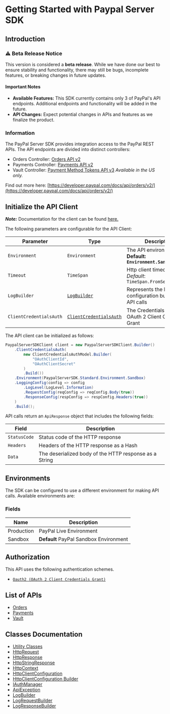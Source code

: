 
# Getting Started with Paypal Server SDK

## Introduction

### ⚠️ Beta Release Notice

This version is considered a **beta release**. While we have done our best to ensure stability and functionality, there may still be bugs, incomplete features, or breaking changes in future updates.

#### Important Notes

- **Available Features:** This SDK currently contains only 3 of PayPal's API endpoints. Additional endpoints and functionality will be added in the future.
- **API Changes:** Expect potential changes in APIs and features as we finalize the product.

### Information

The PayPal Server SDK provides integration access to the PayPal REST APIs. The API endpoints are divided into distinct controllers:

- Orders Controller: <a href="https://developer.paypal.com/docs/api/orders/v2/">Orders API v2</a>
- Payments Controller: <a href="https://developer.paypal.com/docs/api/payments/v2/">Payments API v2</a>
- Vault Controller: <a href="https://developer.paypal.com/docs/api/payment-tokens/v3/">Payment Method Tokens API v3</a> *Available in the US only.*

Find out more here: [https://developer.paypal.com/docs/api/orders/v2/](https://developer.paypal.com/docs/api/orders/v2/)

## Initialize the API Client

**_Note:_** Documentation for the client can be found [here.](https://www.github.com/paypal/PayPal-Dotnet-Server-SDK/tree/0.5.2/doc/client.md)

The following parameters are configurable for the API Client:

| Parameter | Type | Description |
|  --- | --- | --- |
| `Environment` | `Environment` | The API environment. <br> **Default: `Environment.Sandbox`** |
| `Timeout` | `TimeSpan` | Http client timeout.<br>*Default*: `TimeSpan.FromSeconds(100)` |
| `LogBuilder` | [`LogBuilder`](https://www.github.com/paypal/PayPal-Dotnet-Server-SDK/tree/0.5.2/doc/log-builder.md) | Represents the logging configuration builder for API calls |
| `ClientCredentialsAuth` | [`ClientCredentialsAuth`](https://www.github.com/paypal/PayPal-Dotnet-Server-SDK/tree/0.5.2/doc/auth/oauth-2-client-credentials-grant.md) | The Credentials Setter for OAuth 2 Client Credentials Grant |

The API client can be initialized as follows:

```csharp
PaypalServerSDKClient client = new PaypalServerSDKClient.Builder()
    .ClientCredentialsAuth(
        new ClientCredentialsAuthModel.Builder(
            "OAuthClientId",
            "OAuthClientSecret"
        )
        .Build())
    .Environment(PaypalServerSDK.Standard.Environment.Sandbox)
    .LoggingConfig(config => config
        .LogLevel(LogLevel.Information)
        .RequestConfig(reqConfig => reqConfig.Body(true))
        .ResponseConfig(respConfig => respConfig.Headers(true))
    )
    .Build();
```

API calls return an `ApiResponse` object that includes the following fields:

| Field | Description |
|  --- | --- |
| `StatusCode` | Status code of the HTTP response |
| `Headers` | Headers of the HTTP response as a Hash |
| `Data` | The deserialized body of the HTTP response as a String |

## Environments

The SDK can be configured to use a different environment for making API calls. Available environments are:

### Fields

| Name | Description |
|  --- | --- |
| Production | PayPal Live Environment |
| Sandbox | **Default** PayPal Sandbox Environment |

## Authorization

This API uses the following authentication schemes.

* [`Oauth2 (OAuth 2 Client Credentials Grant)`](https://www.github.com/paypal/PayPal-Dotnet-Server-SDK/tree/0.5.2/doc/auth/oauth-2-client-credentials-grant.md)

## List of APIs

* [Orders](https://www.github.com/paypal/PayPal-Dotnet-Server-SDK/tree/0.5.2/doc/controllers/orders.md)
* [Payments](https://www.github.com/paypal/PayPal-Dotnet-Server-SDK/tree/0.5.2/doc/controllers/payments.md)
* [Vault](https://www.github.com/paypal/PayPal-Dotnet-Server-SDK/tree/0.5.2/doc/controllers/vault.md)

## Classes Documentation

* [Utility Classes](https://www.github.com/paypal/PayPal-Dotnet-Server-SDK/tree/0.5.2/doc/utility-classes.md)
* [HttpRequest](https://www.github.com/paypal/PayPal-Dotnet-Server-SDK/tree/0.5.2/doc/http-request.md)
* [HttpResponse](https://www.github.com/paypal/PayPal-Dotnet-Server-SDK/tree/0.5.2/doc/http-response.md)
* [HttpStringResponse](https://www.github.com/paypal/PayPal-Dotnet-Server-SDK/tree/0.5.2/doc/http-string-response.md)
* [HttpContext](https://www.github.com/paypal/PayPal-Dotnet-Server-SDK/tree/0.5.2/doc/http-context.md)
* [HttpClientConfiguration](https://www.github.com/paypal/PayPal-Dotnet-Server-SDK/tree/0.5.2/doc/http-client-configuration.md)
* [HttpClientConfiguration Builder](https://www.github.com/paypal/PayPal-Dotnet-Server-SDK/tree/0.5.2/doc/http-client-configuration-builder.md)
* [IAuthManager](https://www.github.com/paypal/PayPal-Dotnet-Server-SDK/tree/0.5.2/doc/i-auth-manager.md)
* [ApiException](https://www.github.com/paypal/PayPal-Dotnet-Server-SDK/tree/0.5.2/doc/api-exception.md)
* [LogBuilder](https://www.github.com/paypal/PayPal-Dotnet-Server-SDK/tree/0.5.2/doc/log-builder.md)
* [LogRequestBuilder](https://www.github.com/paypal/PayPal-Dotnet-Server-SDK/tree/0.5.2/doc/log-request-builder.md)
* [LogResponseBuilder](https://www.github.com/paypal/PayPal-Dotnet-Server-SDK/tree/0.5.2/doc/log-response-builder.md)

